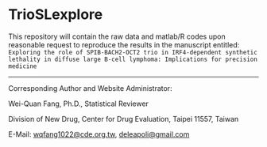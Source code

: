 # TrioSLexplore
This repository will contain the raw data and matlab/R codes upon reasonable request to reproduce the results in the manuscript entitled: ```Exploring the role of SPIB-BACH2-OCT2 trio in IRF4-dependent synthetic lethality in diffuse large B-cell lymphoma: Implications for precision medicine```


------------------------------------------------
Corresponding Author and Website Administrator:

Wei-Quan Fang, Ph.D., Statistical Reviewer

Division of New Drug, Center for Drug Evaluation, Taipei 11557, Taiwan

E-Mail: wqfang1022@cde.org.tw, deleapoli@gmail.com
